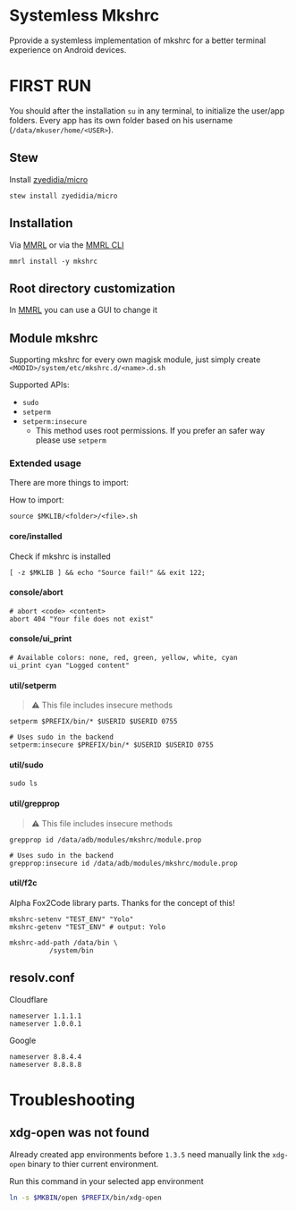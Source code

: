 # Systemless Mkshrc

Pprovide a systemless implementation of mkshrc for a better terminal experience on Android devices.

# FIRST RUN

You should after the installation `su` in any terminal, to initialize the user/app folders. Every app has its own folder based on his username (`/data/mkuser/home/<USER>`).

## Stew

Install [zyedidia/micro](https://github.com/zyedidia/micro)

```shell
stew install zyedidia/micro
```

## Installation

Via [MMRL](https://github.com/DerGoogler/MMRL) or via the [MMRL CLI](https://github.com/DerGoogler/MMRL-CLI)

```shell
mmrl install -y mkshrc
```

## Root directory customization

In [MMRL](https://github.com/DerGoogler/MMRL) you can use a GUI to change it

## Module mkshrc

Supporting mkshrc for every own magisk module, just simply create `<MODID>/system/etc/mkshrc.d/<name>.d.sh`

Supported APIs:

- `sudo`
- `setperm`
- `setperm:insecure`
  - This method uses root permissions. If you prefer an safer way please use `setperm`

### Extended usage

There are more things to import:

How to import:

```shell
source $MKLIB/<folder>/<file>.sh
```

#### core/installed

Check if mkshrc is installed

```shell
[ -z $MKLIB ] && echo "Source fail!" && exit 122;
```

#### console/abort

```shell
# abort <code> <content>
abort 404 "Your file does not exist"
```

#### console/ui_print

```shell
# Available colors: none, red, green, yellow, white, cyan
ui_print cyan "Logged content"
```

#### util/setperm

> ⚠️ This file includes insecure methods

```shell
setperm $PREFIX/bin/* $USERID $USERID 0755

# Uses sudo in the backend
setperm:insecure $PREFIX/bin/* $USERID $USERID 0755
```

#### util/sudo

```shell
sudo ls
```

#### util/grepprop

> ⚠️ This file includes insecure methods

```shell
grepprop id /data/adb/modules/mkshrc/module.prop

# Uses sudo in the backend
grepprop:insecure id /data/adb/modules/mkshrc/module.prop
```

#### util/f2c

Alpha Fox2Code library parts. Thanks for the concept of this!

```shell
mkshrc-setenv "TEST_ENV" "Yolo"
mkshrc-getenv "TEST_ENV" # output: Yolo

mkshrc-add-path /data/bin \
          /system/bin
```

## resolv.conf

Cloudflare

```
nameserver 1.1.1.1
nameserver 1.0.0.1
```

Google

```
nameserver 8.8.4.4
nameserver 8.8.8.8
```

# Troubleshooting

## xdg-open was not found

Already created app environments before `1.3.5` need manually link the `xdg-open` binary to thier current environment.

Run this command in your selected app environment

```bash
ln -s $MKBIN/open $PREFIX/bin/xdg-open
```
